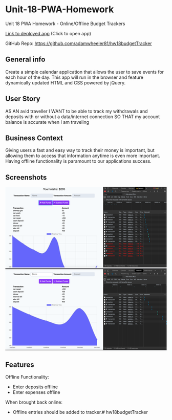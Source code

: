 # Unit-18-PWA-Homework
Unit 18 PWA Homework - Online/Offline Budget Trackers
 


[Link to deployed app](https://offline-budget-racker.herokuapp.com) 
(Click to open app)

GitHub Repo:    https://github.com/adamwheeler81/hw18budgetTracker



## General info
Create a simple calendar application that allows the user to save events for each hour of the day. This app will run in the browser and feature dynamically updated HTML and CSS powered by jQuery.

## User Story
AS AN avid traveller
I WANT to be able to track my withdrawals and deposits with or without a data/internet connection
SO THAT my account balance is accurate when I am traveling

## Business Context
Giving users a fast and easy way to track their money is important, but allowing them to access that information anytime is even more important. Having offline functionality is paramount to our applications success.

## Screenshots
![Example screenshot](./public/assets/images/offline-budgetTracker.png)
![Example screenshot](./public/assets/images/online-budgetTracker.png)

## Features

Offline Functionality:

  * Enter deposits offline
  * Enter expenses offline

When brought back online:

  * Offline entries should be added to tracker.# hw18budgetTracker
